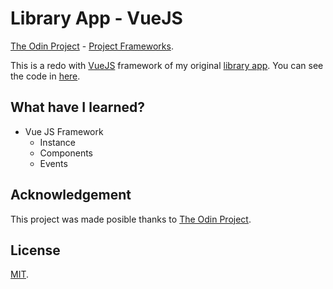 # Library App - VueJS
[The Odin Project](https://www.theodinproject.com/) - [Project Frameworks](https://www.theodinproject.com/courses/javascript/lessons/frameworks).

This is a redo with [VueJS](https://vuejs.org/) framework of my original [library app](https://andrsrz.github.io/library/).
You can see the code in [here](https://github.com/Andrsrz/library).

## What have I learned?
* Vue JS Framework
  * Instance
  * Components
  * Events

## Acknowledgement
This project was made posible thanks to [The Odin Project](https://www.theodinproject.com/).

## License
[MIT](https://mit-license.org/).
